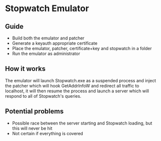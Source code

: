 # Stopwatch Emulator

## Guide

- Build both the emulator and patcher
- Generate a keyauth appropriate certificate
- Place the emulator, patcher, certificate+key and stopwatch in a folder
- Run the emulator as administrator

## How it works

The emulator will launch Stopwatch.exe as a suspended process and inject the patcher which will hook GetAddrInfoW and redirect all traffic to localhost, it will then resume the process and launch a server which will respond to all of Stopwatch's queries.

## Potential problems

- Possible race between the server starting and Stopwatch loading, but this will never be hit
- Not certain if everything is covered